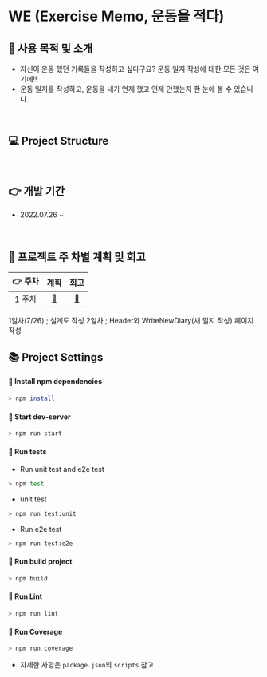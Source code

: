 # WE (Exercise Memo, 운동을 적다)

## 🎈 사용 목적 및 소개

- 자신이 운동 했던 기록들을 작성하고 싶다구요? 운동 일지 작성에 대한 모든 것은 여기에!!
- 운동 일지를 작성하고, 운동을 내가 언제 했고 언제 안했는지 한 눈에 볼 수 있습니다.

</br>

## 💻 Project Structure

</br>

## 👉 개발 기간

- 2022.07.26 ~

</br>

## 🚀 프로젝트 주 차별 계획 및 회고

| 👉 주차 |    계획    |    회고    |
| :-----: | :--------: | :--------: |
| 1 주차  | [:link:]() | [:link:]() |

1일차(7/26) ; 설계도 작성
2일차 ; Header와 WriteNewDiary(새 일지 작성) 페이지 작성

## 📚 Project Settings

#### 📢 Install npm dependencies

```bash
> npm install
```

#### 📢 Start dev-server

```bash
> npm run start
```

#### 📢 Run tests

- Run unit test and e2e test

```bash
> npm test
```

- unit test

```bash
> npm run test:unit
```

- Run e2e test

```bash
> npm run test:e2e
```

#### 📢 Run build project

```bash
> npm build
```

#### 📢 Run Lint

```bash
> npm run lint
```

#### 📢 Run Coverage

```bash
> npm run coverage
```

- 자세한 사항은 `package.json`의 `scripts` 참고
